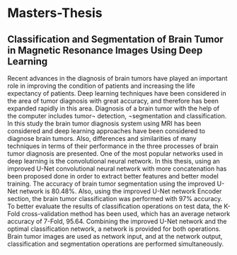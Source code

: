 # Masters-Thesis

## Classification and Segmentation of Brain Tumor in Magnetic Resonance Images Using Deep Learning


Recent advances in the diagnosis of brain tumors have played an important role in improving the condition of patients and increasing the life expectancy of patients. Deep learning techniques have been considered in the area of tumor diagnosis with great accuracy, and therefore has been expanded rapidly in this area. Diagnosis of a brain tumor with the help of the computer includes tumor¬ detection, ¬segmentation and classification. In this study the brain tumor diagnosis system using MRI has been considered and deep learning approaches have been considered to diagnose brain tumors. Also, differences and similarities of many techniques in terms of their performance in the three processes of brain tumor diagnosis are presented. 
One of the most popular networks used in deep learning is the convolutional neural network. In this thesis, using an improved U-Net convolutional neural network with more concatenation has been proposed done in order to extract better features and better model training. The accuracy of brain tumor segmentation using the improved U-Net network is 80.48%. Also, using the improved U-Net network Encoder section, the brain tumor classification was performed with 97% accuracy. To better evaluate the results of classification operations on test data, the K-Fold cross-validation method has been used, which has an average network accuracy of 7-Fold, 95.64. Combining the improved U-Net network and the optimal classification network, a network is provided for both operations. Brain tumor images are used as network input, and at the network output, classification and segmentation operations are performed simultaneously.

